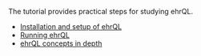 The tutorial provides practical steps for studying ehrQL.

* [Installation and setup of ehrQL](installation-and-setup.md)
* [Running ehrQL](running-ehrql.md)
* [ehrQL concepts in depth](dataset-definition-concepts.md)

